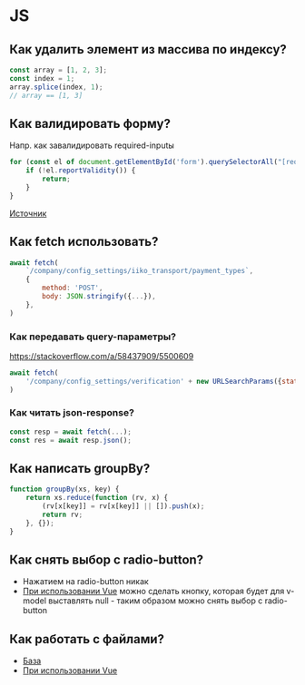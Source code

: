# JS

## Как удалить элемент из массива по индексу?

```js
const array = [1, 2, 3];
const index = 1;
array.splice(index, 1);
// array == [1, 3]
```

## Как валидировать форму?

Напр. как завалидировать required-inputы

```js
for (const el of document.getElementById('form').querySelectorAll("[required]")) {
    if (!el.reportValidity()) {
        return;
    }
}
```

[Источник](https://stackoverflow.com/a/67826542/5500609)

## Как fetch использовать?

```js
await fetch(
    `/company/config_settings/iiko_transport/payment_types`,
    {
        method: 'POST',
        body: JSON.stringify({...}),
    },
)
```

### Как передавать query-параметры?

https://stackoverflow.com/a/58437909/5500609

```js
await fetch(
    '/company/config_settings/verification' + new URLSearchParams({status: this.status}),
)
```

### Как читать json-response?

```js
const resp = await fetch(...);
const res = await resp.json();
```

## Как написать groupBy?

```js
function groupBy(xs, key) {
    return xs.reduce(function (rv, x) {
        (rv[x[key]] = rv[x[key]] || []).push(x);
        return rv;
    }, {});
}
```

## Как снять выбор с radio-button?

- Нажатием на radio-button никак
- [При использовании Vue](Vue.md) можно сделать кнопку, которая будет для v-model выставлять null - таким образом
  можно снять
  выбор с radio-button

## Как работать с файлами?

- [База](https://developer.mozilla.org/en-US/docs/Web/API/File)
- [При использовании Vue](Vue.md)